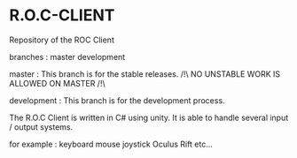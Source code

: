 # R.O.C-CLIENT
Repository of the ROC Client

branches    : master
              development
             
master      : This branch is for the stable releases. 
              /!\ NO UNSTABLE WORK IS ALLOWED ON MASTER /!\
            
development : This branch is for the development process.


The R.O.C Client is written in C# using unity.
It is able to handle several input / output systems.

for example : keyboard
              mouse
              joystick
              Oculus Rift
              etc...
              
